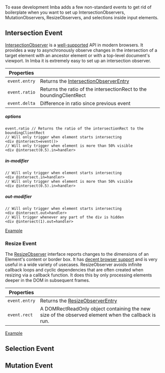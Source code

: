 To ease development Imba adds a few non-standard events to get rid of boilerplate when you want to set up IntersectionObservers, MutationObservers, ResizeObservers, and selections inside input elements.

## Intersection Event

[IntersectionObserver](https://developer.mozilla.org/en-US/docs/Web/API/Intersection_Observer_API) is a [well-supported](https://caniuse.com/#feat=intersectionobserver) API in modern browsers. It provides a way to asynchronously observe changes in the intersection of a target element with an ancestor element or with a top-level document's viewport. In Imba it is extremely easy to set up an intersection observer.

| Properties  |  |
| --- | --- |
| `event.entry` | Returns the [IntersectionObserverEntry](https://developer.mozilla.org/en-US/docs/Web/API/IntersectionObserverEntry) |
| `event.ratio` | Returns the ratio of the intersectionRect to the boundingClientRect |
| `event.delta` | Difference in ratio since previous event |


##### options
```imba
event.ratio // Returns the ratio of the intersectionRect to the boundingClientRect
// Will only trigger when element starts intersecting
<div @intersect=event()>
// Will only trigger when element is more than 50% visible
<div @intersect(0.5).in=handler>
```

##### in-modifier
```imba
// Will only trigger when element starts intersecting
<div @intersect.in=handler>
// Will only trigger when element is more than 50% visible
<div @intersect(0.5).in=handler>
```

##### out-modifier
```imba
// Will only trigger when element starts intersecting
<div @intersect.out=handler>
// Will trigger whenever any part of the div is hidden
<div @intersect(1).out=handler>
```

[Example](/examples/intersect-event)

### Resize Event

The [ResizeObserver](https://developer.mozilla.org/en-US/docs/Web/API/ResizeObserver) interface reports changes to the dimensions of an Element's content or border box. It has [decent browser support](https://caniuse.com/#feat=resizeobserver) and is very useful in a wide variety of usecases. ResizeObserver avoids infinite callback loops and cyclic dependencies that are often created when resizing via a callback function. It does this by only processing elements deeper in the DOM in subsequent frames.

| Properties  |  |
| --- | --- |
| `event.entry` | Returns the [ResizeObserverEntry](https://developer.mozilla.org/en-US/docs/Web/API/ResizeObserverEntry) |
| `event.rect` | A DOMRectReadOnly object containing the new size of the observed element when the callback is run. |

[Example](/examples/resize-event)

## Selection Event

## Mutation Event
